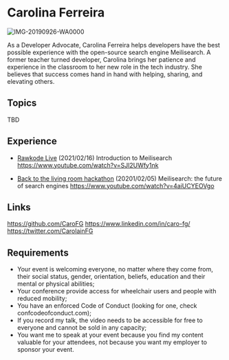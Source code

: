 # Carolina Ferreira

![IMG-20190926-WA0000](https://user-images.githubusercontent.com/48251481/109692713-2071d880-7b89-11eb-94d5-444da042c88a.jpg)

As a Developer Advocate, Carolina Ferreira helps developers have the best possible experience with the open-source search engine Meilisearch. A former teacher turned developer, Carolina brings her patience and experience in the classroom to her new role in the tech industry. She believes that success comes hand in hand with helping, sharing, and elevating others.

## Topics

TBD

## Experience

- [Rawkode Live](https://www.youtube.com/channel/UCrber_mFvp_FEF7D9u8PDEA) (2021/02/16)
   Introduction to Meilisearch
   https://www.youtube.com/watch?v=SJl2UWfy1nk
   
- [Back to the living room hackathon](https://backtothelivingroom.tech/) (20201/02/05) 
   Meilisearch: the future of search engines
   https://www.youtube.com/watch?v=4aiUCYEOVgo

## Links

https://github.com/CaroFG
https://www.linkedin.com/in/caro-fg/
https://twitter.com/CarolainFG


## Requirements

- Your event is welcoming everyone, no matter where they come from, their social status, gender, orientation, beliefs, education and their mental or physical abilities;
- Your conference provide access for wheelchair users and people with reduced mobility;
- You have an enforced Code of Conduct (looking for one, check confcodeofconduct.com);
- If you record my talk, the video needs to be accessible for free to everyone and cannot be sold in any capacity;
- You want me to speak at your event because you find my content valuable for your attendees, not because you want my employer to sponsor your event.
